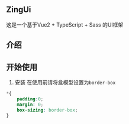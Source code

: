 ## ZingUi
这是一个基于Vue2 + TypeScript + Sass 的UI框架
## 介绍

## 开始使用
1. 安装
在使用前请将盒模型设置为`border-box`
```css
*{
    padding:0;
    margin: 0;
    box-sizing: border-box;
}
```

## 